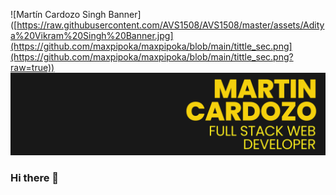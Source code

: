 ![Martín Cardozo Singh Banner]([https://raw.githubusercontent.com/AVS1508/AVS1508/master/assets/Aditya%20Vikram%20Singh%20Banner.jpg](https://github.com/maxpipoka/maxpipoka/blob/main/tittle_sec.png](https://github.com/maxpipoka/maxpipoka/blob/main/tittle_sec.png?raw=true))
![Aditya Vikram Singh Banner](https://github.com/maxpipoka/maxpipoka/blob/main/tittle_sec.png?raw=true)

### Hi there 👋

<!--
**maxpipoka/maxpipoka** is a ✨ _special_ ✨ repository because its `README.md` (this file) appears on your GitHub profile.

Here are some ideas to get you started:

- 🔭 I’m currently working on ...
- 🌱 I’m currently learning ...
- 👯 I’m looking to collaborate on ...
- 🤔 I’m looking for help with ...
- 💬 Ask me about ...
- 📫 How to reach me: ...
- 😄 Pronouns: ...
- ⚡ Fun fact: ...
-->
